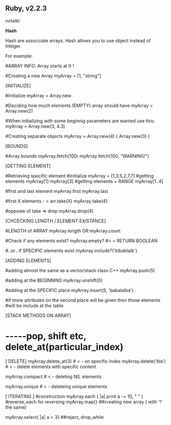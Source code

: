 ## Ruby, v2.2.3
notatki

<b>Hash</b>

Hash are assocciate arrays. Hash allows you to use object instead of Integer.

For example:

#ARRAY
INFO:
Array starts at 0 !

#Creating a new Array
  myArray = [1, "string"]

[INITIALIZE]

#Initialize
  myArray = Array.new

#Deciding how much elements (EMPTY) array should have
  myArray = Array.new(2)

#When initializing with some beginnig parameters are wanted use this:
  myArray = Array.new(3, 4.3)

#Creating separate objects
  myArray = Array.new(4) { Array.new(3) }

[BOUNDS]

#Array bounds
  myArray.fetch(100)
  myArray.fetch(100, "WARNING!")

[GETTING ELEMENT]

#Retrieving specific element
  #initialize
    myArray = [1,3,5,2,7,7]
  #getting elements
    myArray[1]
    myArray[3]
  #getting elements + RANGE
    myArray[1..4]

#first and last element
  myArray.first
  myArray.last

#first X elements - > arr.take(X)
  myArray.take(4)

#opposie of take => drop
  myArray.drop(4)

[CHCECKING LENGTH / ELEMENT EXISTANCE]

#LENGTH of ARRAY
  myArray.length OR myArray.count

#Check if any elements exist?
  myArray.empty?  #= > RETURN BOOLEAN

#..or.. if SPECIFIC elements exist
  myArray.include?('blbablalb')

[ADDING ELEMENTS]

#adding almost the same as a vector/stack class C++
  myArray.push(5)

#adding at the BEGINNING
  myArray.unshift(0)

#adding at the SPECIFIC place
  myArray.insert(5, 'babalalba')

#if more attributes on the second place will be given then those elements
#will be include at the table

[STACK METHODS ON ARRAY]
 # -----pop, shift etc, delete_at(particular_index)

 [ DELETE]
  myArray.delete_at(3) # < - on specific index
  myArray.delete('bla') # < - delete elements with specific content

  myArray.compact # < - deleting NIL elements

  myArray.unique # < - deleteing unique elements

  [ ITERATING ]
#construction
  myArray.each { |a| print a -= 10, " " }
#reverse_each for reversing
  myArray.map{} ##creating new array ( with '!' the same)

  myArray.select{ |a| a > 3} ##reject, drop_while
  
